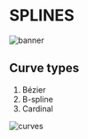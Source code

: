 # SPLINES

![banner](https://github.com/akihiko47/Parametric-Curves-And-Splines/blob/main/Images/banner.gif)

## Curve types
1) Bézier
2) B-spline
3) Cardinal

![curves](https://github.com/akihiko47/Parametric-Curves-And-Splines/blob/main/Images/curves.gif)